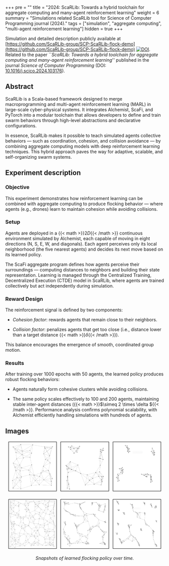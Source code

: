 +++
pre = ""
title = "2024: ScaRLib: Towards a hybrid toolchain for aggregate computing and many-agent reinforcement learning"
weight = 6
summary = "Simulations related ScaRLib tool for Science of Computer Programming journal (2024)."
tags = ["simulation", "aggregate computing", "multi-agent reinforcement learning"]
hidden = true
+++

[//]: # (From {{< cite doi="" >}})

[//]: # ({{< cite doi="" style=bibtex >}})

Simulation and detailed description publicly available at [https://github.com/ScaRLib-group/SCP-ScaRLib-flock-demo](https://github.com/ScaRLib-group/SCP-ScaRLib-flock-demo) [![DOI](https://zenodo.org/badge/DOI/10.5281/zenodo.10935669.svg)](https://doi.org/10.5281/zenodo.10935669).
Related to the paper ``_ScaRLib: Towards a hybrid toolchain for aggregate computing and many-agent reinforcement learning_'' published in the journal _Science of Computer Programming_ (DOI: [10.1016/j.scico.2024.103176](https://doi.org/10.1016/j.scico.2024.103176)).

## Abstract

ScaRLib is a Scala-based framework designed to merge macroprogramming and multi-agent reinforcement learning (MARL) 
 in large-scale cyber-physical systems.
It integrates Alchemist, ScaFi, and PyTorch into a modular toolchain that allows developers 
 to define and train swarm behaviors through high-level abstractions and declarative configurations.

In essence, ScaRLib makes it possible to teach simulated agents collective behaviors 
 — such as coordination, cohesion, and collision avoidance — 
 by combining aggregate computing models with deep reinforcement learning techniques.
This hybrid approach paves the way for adaptive, scalable, and self-organizing swarm systems.

## Experiment description

### Objective

This experiment demonstrates how reinforcement learning can be combined with aggregate computing to produce flocking behavior — where agents (e.g., drones) learn to maintain cohesion while avoiding collisions.

### Setup

Agents are deployed in a {{< math >}}$2D${{< /math >}} continuous environment simulated by Alchemist, each capable of moving in eight directions (N, S, E, W, and diagonals).
Each agent perceives only its local neighborhood (the five nearest agents) and decides its next move based on its learned policy.

The ScaFi aggregate program defines how agents perceive their surroundings — computing distances to neighbors and building their state representation.
Learning is managed through the Centralized Training, Decentralized Execution (CTDE) model in ScaRLib, where agents are trained collectively but act independently during simulation.

### Reward Design

The reinforcement signal is defined by two components:

- *Cohesion factor*: rewards agents that remain close to their neighbors.

- *Collision factor*: penalizes agents that get too close (i.e., distance lower than a target distance {{< math >}}$\delta${{< /math >}}).

This balance encourages the emergence of smooth, coordinated group motion.

### Results

After training over 1000 epochs with 50 agents, the learned policy produces robust flocking behaviors:

- Agents naturally form cohesive clusters while avoiding collisions.

- The same policy scales effectively to 100 and 200 agents, maintaining stable inter-agent distances ({{< math >}}$\simeq 2 \times \delta ${{< /math >}}. 
Performance analysis confirms polynomial scalability, with Alchemist efficiently handling simulations with hundreds of agents.

## Images 

<p align="center">
  <img src="images/1.png" alt="(a)" width="30%" style="border:1px solid black; margin:4px;">
  <img src="images/4.png" alt="(b)" width="30%" style="border:1px solid black; margin:4px;">
  <img src="images/7.png" alt="(c)" width="30%" style="border:1px solid black; margin:4px;">
</p>

<p align="center">
  <img src="images/1-large.png" alt="(d)" width="30%" style="border:1px solid black; margin:4px;">
  <img src="images/3-large.png" alt="(e)" width="30%" style="border:1px solid black; margin:4px;">
  <img src="images/4-large.png" alt="(f)" width="30%" style="border:1px solid black; margin:4px;">
</p>

<p align="center"><em>Snapshots of learned flocking policy over time.</em></p>
